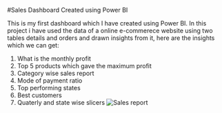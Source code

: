 #Sales Dashboard Created using Power BI

This is my first dashboard which I have created using Power BI. In this project i have used  the data of a online e-commerece website using two tables details and orders and drawn insights from it, here are the insights which we can get:
 1. What is the monthly profit
 2. Top 5 products which gave the maximum profit
 3. Category wise sales report
 4. Mode of payment ratio
 5. Top performing states
 6. Best customers
 7. Quaterly and state wise slicers
![Sales report](https://github.com/nnamansingh/first_powerBI_project_on_sales_analysis/assets/79014513/40097487-1016-4a6e-8809-e3443ce3bb4f)
